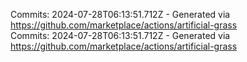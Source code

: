 Commits: 2024-07-28T06:13:51.712Z - Generated via https://github.com/marketplace/actions/artificial-grass
<br>
Commits: 2024-07-28T06:13:51.712Z - Generated via https://github.com/marketplace/actions/artificial-grass
<br>
